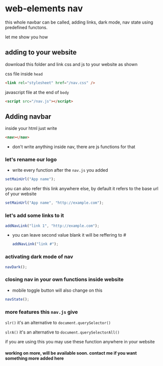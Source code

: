 # web-elements nav

<!-- demo here -->

this whole navbar can be called, adding links, dark mode, nav state using predefined functons.

let me show you how

## adding to your website

download this folder and link css and js to your website as shown

css file inside `head`

```html
<link rel="stylesheet" href="/nav.css" />
```

javascript file at the end of `body`

```html
<script src="/nav.js"></script>
```

## Adding navbar

inside your html just write

```html
<nav></nav>
```

- don't write anything inside nav, there are js functions for that

### let's rename our logo

- write every function after the `nav.js` you added

```javascript
setMainUrl("App name");
```

you can also refer this link anywhere else, by default it refers to the base url of your website

```javascript
setMainUrl("App name", "http://example.com");
```

### let's add some links to it

```javascript
addNavLink("link 1", "http://example.com");
```

- you can leave second value blank it will be reffering to #
  ```javascript
  addNavLink("link #");
  ```

### activating dark mode of nav

```javascript
navDark();
```

### closing nav in your own functions inside website

- mobile toggle button will also change on this

```javascript
navState();
```

### more features this `nav.js` give

`slr()` it's an alternative to `document.querySelector()`

`slrA()` it's an alternative to `document.querySelectorAll()`

if you are using this you may use these function anywhere in your website

#### working on more, will be available soon. contact me if you want something more added here
